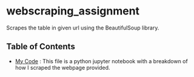 # webscraping_assignment
Scrapes the table in given url using the BeautifulSoup library.

## Table of Contents

- [My Code](https://github.com/nherrera1370/webscraping_assignment/blob/fb511410d21ad8f780fdd9fd8e79a457eca329aa/Web%20Scraping%20Assignment%20.ipynb) :
 This file is a python jupyter notebook with a breakdown of how I scraped the webpage provided.
